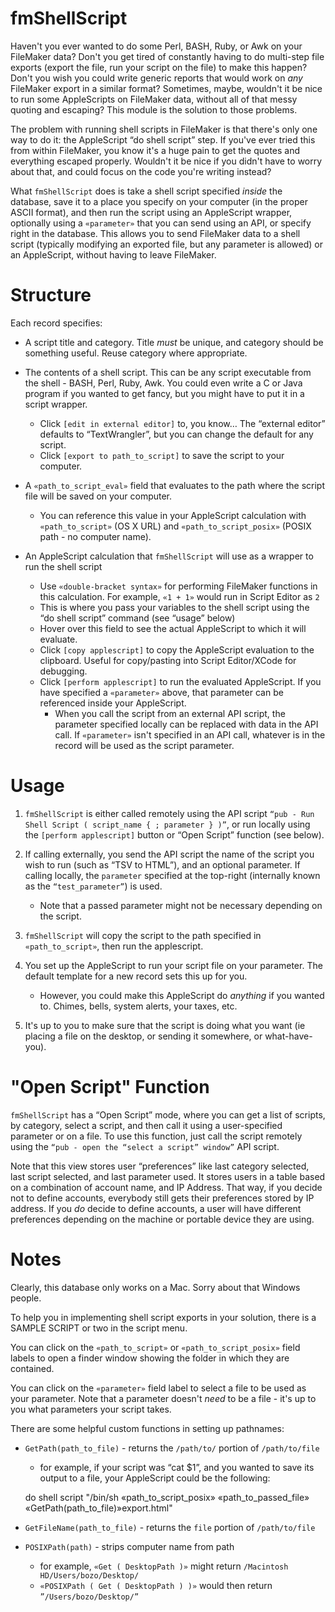 fmShellScript
=============

Haven't you ever wanted to do some Perl, BASH, Ruby, or Awk on your
FileMaker data? Don't you get tired of constantly having to do
multi-step file exports (export the file, run your script on the file)
to make this happen? Don't you wish you could write generic reports that
would work on *any* FileMaker export in a similar format? Sometimes,
maybe, wouldn't it be nice to run some AppleScripts on FileMaker data,
without all of that messy quoting and escaping? This module is the
solution to those problems.

The problem with running shell scripts in FileMaker is that there's only
one way to do it: the AppleScript “do shell script” step. If you've ever
tried this from within FileMaker, you know it's a huge pain to get the
quotes and everything escaped properly. Wouldn't it be nice if you
didn't have to worry about that, and could focus on the code you're
writing instead?

What `fmShellScript` does is take a shell script specified *inside*
the database, save it to a place you specify on your computer (in the
proper ASCII format), and then run the script using an AppleScript
wrapper, optionally using a `«parameter»` that you can send using an
API, or specify right in the database. This allows you to send FileMaker
data to a shell script (typically modifying an exported file, but any
parameter is allowed) or an AppleScript, without having to leave
FileMaker.


Structure
=========

Each record specifies:

-   A script title and category. Title *must* be unique, and category
    should be something useful. Reuse category where appropriate.
-   The contents of a shell script. This can be any script executable
    from the shell - BASH, Perl, Ruby, Awk. You could even write a C or
    Java program if you wanted to get fancy, but you might have to put
    it in a script wrapper.
    -   Click `[edit in external editor]` to, you know… The “external
        editor” defaults to “TextWrangler”, but you can change the
        default for any script.
    -   Click `[export to path_to_script]` to save the script to your
        computer.

-   A `«path_to_script_eval»` field that evaluates to the path where the
    script file will be saved on your computer.
    -   You can reference this value in your AppleScript calculation
        with `«path_to_script»` (OS X URL) and `«path_to_script_posix»`
        (POSIX path - no computer name).

-   An AppleScript calculation that `fmShellScript` will use as a
    wrapper to run the shell script
    -   Use `«double-bracket syntax»` for performing FileMaker functions
        in this calculation. For example, `«1 + 1»` would run in Script
        Editor as `2`
    -   This is where you pass your variables to the shell script using
        the “do shell script” command (see “usage” below)
    -   Hover over this field to see the actual AppleScript to which it
        will evaluate.
    -   Click `[copy applescript]` to copy the AppleScript evaluation to
        the clipboard. Useful for copy/pasting into Script Editor/XCode
        for debugging.
    -   Click `[perform applescript]` to run the evaluated AppleScript.
        If you have specified a `«parameter»` above, that parameter can
        be referenced inside your AppleScript.
        -   When you call the script from an external API script, the
            parameter specified locally can be replaced with data in the
            API call. If `«parameter»` isn't specified in an API call,
            whatever is in the record will be used as the script
            parameter.


Usage
=====

1.  `fmShellScript` is either called remotely using the API script
    `“pub - Run Shell Script ( script_name { ; parameter } )”`, or run
    locally using the `[perform applescript]` button or “Open Script”
    function (see below).
2.  If calling externally, you send the API script the name of the
    script you wish to run (such as “TSV to HTML”), and an optional
    parameter. If calling locally, the `parameter` specified at the
    top-right (internally known as the `“test_parameter”`) is used.
    -   Note that a passed parameter might not be necessary depending on
        the script.

3.  `fmShellScript` will copy the script to the path specified in
    `«path_to_script»`, then run the applescript.
4.  You set up the AppleScript to run your script file on your
    parameter. The default template for a new record sets this up for
    you.
    -   However, you could make this AppleScript do *anything* if you
        wanted to. Chimes, bells, system alerts, your taxes, etc.

5.  It's up to you to make sure that the script is doing what you want
    (ie placing a file on the desktop, or sending it somewhere, or
    what-have-you).


"Open Script" Function
======================

`fmShellScript` has a “Open Script” mode, where you can get a list of
scripts, by category, select a script, and then call it using a
user-specified parameter or on a file. To use this function, just call
the script remotely using the
`“pub - open the “select a script” window”` API script.

Note that this view stores user “preferences” like last category
selected, last script selected, and last parameter used. It stores users
in a table based on a combination of account name, and IP Address. That
way, if you decide not to define accounts, everybody still gets their
preferences stored by IP address. If you *do* decide to define accounts,
a user will have different preferences depending on the machine or
portable device they are using.


Notes
=====

Clearly, this database only works on a Mac. Sorry about that Windows
people.

To help you in implementing shell script exports in your solution, there
is a SAMPLE SCRIPT or two in the script menu.

You can click on the `«path_to_script»` or `«path_to_script_posix»`
field labels to open a finder window showing the folder in which they
are contained.

You can click on the `«parameter»` field label to select a file to be
used as your parameter. Note that a parameter doesn't *need* to be a
file - it's up to you what parameters your script takes.

There are some helpful custom functions in setting up pathnames:

-   `GetPath(path_to_file)` - returns the `/path/to/` portion of
    `/path/to/file`
    -   for example, if your script was “cat $1”, and you wanted to save
        its output to a file, your AppleScript could be the following:

    do shell script "/bin/sh «path_to_script_posix» «path_to_passed_file» «GetPath(path_to_file)»export.html"

-   `GetFileName(path_to_file)` - returns the `file` portion of
    `/path/to/file`
-   `POSIXPath(path)` - strips computer name from path
    -   for example, `«Get ( DesktopPath )»` might return
        `/Macintosh HD/Users/bozo/Desktop/`
    -   `«POSIXPath ( Get ( DesktopPath ) )»` would then return
        `”/Users/bozo/Desktop/”`
